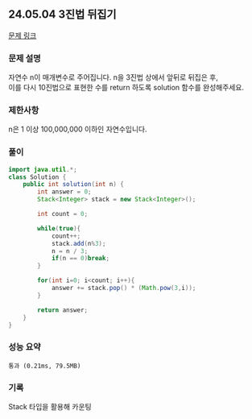 ## 24.05.04 3진법 뒤집기
[문제 링크](https://school.programmers.co.kr/learn/courses/30/lessons/68935)

### 문제 설명
자연수 n이 매개변수로 주어집니다. n을 3진법 상에서 앞뒤로 뒤집은 후,  
이를 다시 10진법으로 표현한 수를 return 하도록 solution 함수를 완성해주세요.

### 제한사항
n은 1 이상 100,000,000 이하인 자연수입니다.

### 풀이
```java
import java.util.*;
class Solution {
    public int solution(int n) {
        int answer = 0;
        Stack<Integer> stack = new Stack<Integer>();

        int count = 0;

        while(true){
            count++;
            stack.add(n%3);
            n = n / 3;
            if(n == 0)break;
        }

        for(int i=0; i<count; i++){
            answer += stack.pop() * (Math.pow(3,i));
        }

        return answer;
    }
}
```

### 성능 요약
	통과 (0.21ms, 79.5MB)
 
### 기록
Stack 타입을 활용해 카운팅
